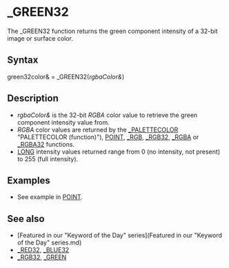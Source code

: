 # _GREEN32

The _GREEN32 function returns the green component intensity of a 32-bit image or surface color.

  

## Syntax

green32color& = _GREEN32(*rgbaColor&*)
  

## Description

* *rgbaColor&* is the 32-bit *RGBA* color value to retrieve the green component intensity value from.
* *RGBA* color values are returned by the [_PALETTECOLOR](_PALETTECOLOR.md) "PALETTECOLOR (function)"), [POINT](POINT.md), [_RGB](_RGB.md), [_RGB32](_RGB32.md), [_RGBA](_RGBA.md) or [_RGBA32](_RGBA32.md) functions.
* [LONG](LONG.md) intensity values returned range from 0 (no intensity, not present) to 255 (full intensity).

  

## Examples

* See example in [POINT](POINT.md).

  

## See also

* [Featured in our "Keyword of the Day" series](Featured in our "Keyword of the Day" series.md)
* [_RED32](_RED32.md), [_BLUE32](_BLUE32.md)
* [_RGB32](_RGB32.md), [_GREEN](_GREEN.md)

  
